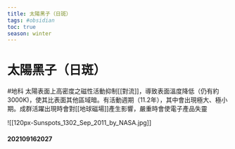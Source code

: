 ```yaml
---
title: 太陽黑子（日斑）
tags: #obsidian 
toc: true
season: winter
---
```

# 太陽黑子（日斑）
#地科
太陽表面上高密度之磁性活動抑制[[對流]]，導致表面溫度降低（仍有約3000K)，使其比表面其他區域暗。有活動週期（11.2年），其中會出現極大、極小期。成群活躍出現時會對[[地球磁場]]產生影響，嚴重時會使電子產品失靈

![[120px-Sunspots_1302_Sep_2011_by_NASA.jpg]]

#### 202109162027
